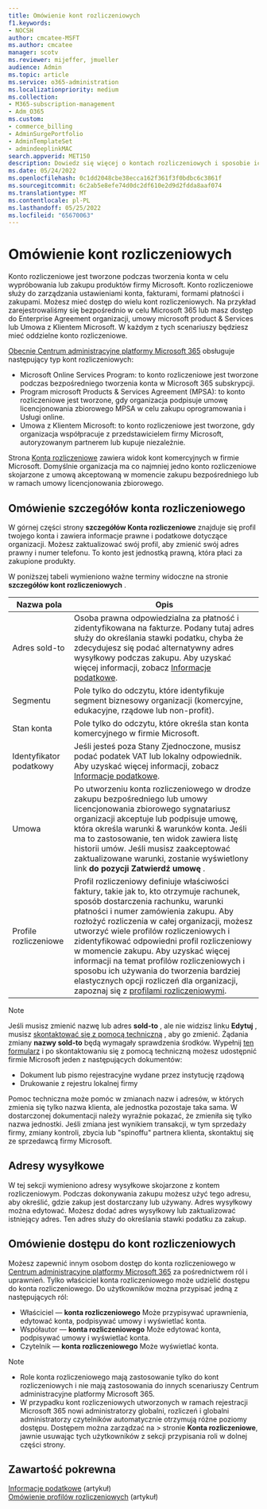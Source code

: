```yaml
---
title: Omówienie kont rozliczeniowych
f1.keywords:
- NOCSH
author: cmcatee-MSFT
ms.author: cmcatee
manager: scotv
ms.reviewer: mijeffer, jmueller
audience: Admin
ms.topic: article
ms.service: o365-administration
ms.localizationpriority: medium
ms.collection:
- M365-subscription-management
- Adm_O365
ms.custom:
- commerce_billing
- AdminSurgePortfolio
- AdminTemplateSet
- admindeeplinkMAC
search.appverid: MET150
description: Dowiedz się więcej o kontach rozliczeniowych i sposobie ich użycia do zarządzania ustawieniami konta, fakturami, formami płatności i zakupami.
ms.date: 05/24/2022
ms.openlocfilehash: 0c1dd2048cbe38ecca162f361f3f0bdbc6c3861f
ms.sourcegitcommit: 6c2ab5e8efe74d0dc2df610e2d9d2fdda8aaf074
ms.translationtype: MT
ms.contentlocale: pl-PL
ms.lasthandoff: 05/25/2022
ms.locfileid: "65670063"
---
```

# <a name="understand-billing-accounts"></a>Omówienie kont rozliczeniowych

Konto rozliczeniowe jest tworzone podczas tworzenia konta w celu wypróbowania lub zakupu produktów firmy Microsoft. Konto rozliczeniowe służy do zarządzania ustawieniami konta, fakturami, formami płatności i zakupami. Możesz mieć dostęp do wielu kont rozliczeniowych. Na przykład zarejestrowaliśmy się bezpośrednio w celu Microsoft 365 lub masz dostęp do Enterprise Agreement organizacji, umowy microsoft product & Services lub Umowa z Klientem Microsoft. W każdym z tych scenariuszy będziesz mieć oddzielne konto rozliczeniowe.

<a href="https://go.microsoft.com/fwlink/p/?linkid=2024339" target="_blank">Obecnie Centrum administracyjne platformy Microsoft 365</a> obsługuje następujący typ kont rozliczeniowych:

- Microsoft Online Services Program: to konto rozliczeniowe jest tworzone podczas bezpośredniego tworzenia konta w Microsoft 365 subskrypcji.
- Program microsoft Products & Services Agreement (MPSA): to konto rozliczeniowe jest tworzone, gdy organizacja podpisuje umowę licencjonowania zbiorowego MPSA w celu zakupu oprogramowania i Usługi online.
- Umowa z Klientem Microsoft: to konto rozliczeniowe jest tworzone, gdy organizacja współpracuje z przedstawicielem firmy Microsoft, autoryzowanym partnerem lub kupuje niezależnie.

Strona <a href="https://go.microsoft.com/fwlink/p/?linkid=2084771" target="_blank">Konta rozliczeniowe</a> zawiera widok kont komercyjnych w firmie Microsoft. Domyślnie organizacja ma co najmniej jedno konto rozliczeniowe skojarzone z umową akceptowaną w momencie zakupu bezpośredniego lub w ramach umowy licencjonowania zbiorowego.

## <a name="understand-billing-account-details"></a>Omówienie szczegółów konta rozliczeniowego

W górnej części strony **szczegółów Konta rozliczeniowe** znajduje się profil twojego konta i zawiera informacje prawne i podatkowe dotyczące organizacji. Możesz zaktualizować swój profil, aby zmienić swój adres prawny i numer telefonu. To konto jest jednostką prawną, która płaci za zakupione produkty.

W poniższej tabeli wymieniono ważne terminy widoczne na stronie **szczegółów kont rozliczeniowych** .

| Nazwa pola | Opis |
|------------------|------------------------------------------------------------------------------------------------------------------------------------------------------------------------------------------------------------------------------------------------------------------------------|
| Adres sold-to | Osoba prawna odpowiedzialna za płatność i zidentyfikowana na fakturze. Podany tutaj adres służy do określania stawki podatku, chyba że zdecydujesz się podać alternatywny adres wysyłkowy podczas zakupu. Aby uzyskać więcej informacji, zobacz [Informacje podatkowe](billing-and-payments/tax-information.md). |
| Segmentu | Pole tylko do odczytu, które identyfikuje segment biznesowy organizacji (komercyjne, edukacyjne, rządowe lub non-profit). |
| Stan konta | Pole tylko do odczytu, które określa stan konta komercyjnego w firmie Microsoft. |
| Identyfikator podatkowy | Jeśli jesteś poza Stany Zjednoczone, musisz podać podatek VAT lub lokalny odpowiednik. Aby uzyskać więcej informacji, zobacz [Informacje podatkowe](billing-and-payments/tax-information.md). |
| Umowa | Po utworzeniu konta rozliczeniowego w drodze zakupu bezpośredniego lub umowy licencjonowania zbiorowego sygnatariusz organizacji akceptuje lub podpisuje umowę, która określa warunki & warunków konta. Jeśli ma to zastosowanie, ten widok zawiera listę historii umów. Jeśli musisz zaakceptować zaktualizowane warunki, zostanie wyświetlony link **do pozycji Zatwierdź umowę** . |
| Profile rozliczeniowe | Profil rozliczeniowy definiuje właściwości faktury, takie jak to, kto otrzymuje rachunek, sposób dostarczenia rachunku, warunki płatności i numer zamówienia zakupu. Aby rozłożyć rozliczenia w całej organizacji, możesz utworzyć wiele profilów rozliczeniowych i zidentyfikować odpowiedni profil rozliczeniowy w momencie zakupu. Aby uzyskać więcej informacji na temat profilów rozliczeniowych i sposobu ich używania do tworzenia bardziej elastycznych opcji rozliczeń dla organizacji, zapoznaj się z [profilami rozliczeniowymi](billing-and-payments/manage-billing-profiles.md). |

> [!NOTE]
> Jeśli musisz zmienić nazwę lub adres **sold-to** , ale nie widzisz linku **Edytuj** , musisz [skontaktować się z pomocą techniczną](../admin/get-help-support.md) , aby go zmienić. Żądania zmiany **nazwy sold-to** będą wymagały sprawdzenia środków. Wypełnij [ten formularz](https://www.microsoft.com/download/details.aspx?id=102732) i po skontaktowaniu się z pomocą techniczną możesz udostępnić firmie Microsoft jeden z następujących dokumentów:
>
> - Dokument lub pismo rejestracyjne wydane przez instytucję rządową
> - Drukowanie z rejestru lokalnej firmy
>
> Pomoc techniczna może pomóc w zmianach nazw i adresów, w których zmienia się tylko nazwa klienta, ale jednostka pozostaje taka sama. W dostarczonej dokumentacji należy wyraźnie pokazać, że zmieniła się tylko nazwa jednostki. Jeśli zmiana jest wynikiem transakcji, w tym sprzedaży firmy, zmiany kontroli, zbycia lub "spinoffu" partnera klienta, skontaktuj się ze sprzedawcą firmy Microsoft.

## <a name="shipping-addresses"></a>Adresy wysyłkowe

W tej sekcji wymieniono adresy wysyłkowe skojarzone z kontem rozliczeniowym. Podczas dokonywania zakupu możesz użyć tego adresu, aby określić, gdzie zakup jest dostarczany lub używany. Adres wysyłkowy można edytować. Możesz dodać adres wysyłkowy lub zaktualizować istniejący adres. Ten adres służy do określania stawki podatku za zakup.

## <a name="understand-access-to-billing-accounts"></a>Omówienie dostępu do kont rozliczeniowych

Możesz zapewnić innym osobom dostęp do konta rozliczeniowego w <a href="https://go.microsoft.com/fwlink/p/?linkid=2024339" target="_blank">Centrum administracyjne platformy Microsoft 365</a> za pośrednictwem ról i uprawnień. Tylko właściciel konta rozliczeniowego może udzielić dostępu do konta rozliczeniowego. Do użytkowników można przypisać jedną z następujących ról:

- Właściciel &mdash; **konta rozliczeniowego** Może przypisywać uprawnienia, edytować konta, podpisywać umowy i wyświetlać konta.
- Współautor &mdash; **konta rozliczeniowego** Może edytować konta, podpisywać umowy i wyświetlać konta.
- Czytelnik &mdash; **konta rozliczeniowego** Może wyświetlać konta.

> [!Note]
> - Role konta rozliczeniowego mają zastosowanie tylko do kont rozliczeniowych i nie mają zastosowania do innych scenariuszy Centrum administracyjne platformy Microsoft 365.
> - W przypadku kont rozliczeniowych utworzonych w ramach rejestracji Microsoft 365 nowi administratorzy globalni, rozliczeń i globalni administratorzy czytelników automatycznie otrzymują różne poziomy dostępu. Dostępem można zarządzać na  >  stronie **Konta rozliczeniowe**, jawnie usuwając tych użytkowników z sekcji przypisania roli w dolnej części strony.

## <a name="related-content"></a>Zawartość pokrewna

[Informacje podatkowe](billing-and-payments/tax-information.md) (artykuł) \
[Omówienie profilów rozliczeniowych](billing-and-payments/manage-billing-profiles.md) (artykuł)
